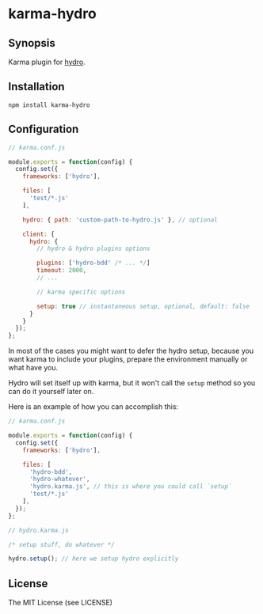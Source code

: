 # karma-hydro

## Synopsis

Karma plugin for [hydro](https://github.com/hydrojs/hydro).

## Installation

```
npm install karma-hydro
```

## Configuration

```js
// karma.conf.js

module.exports = function(config) {
  config.set({
    frameworks: ['hydro'],

    files: [
      'test/*.js'
    ],

    hydro: { path: 'custom-path-to-hydro.js' }, // optional

    client: {
      hydro: {
        // hydro & hydro plugins options

        plugins: ['hydro-bdd' /* ... */]
        timeout: 2000,
        // ...

        // karma specific options

        setup: true // instantaneous setup, optional, default: false
      }
    }
  });
};
```

In most of the cases you might want to defer the hydro setup, because you want karma
to include your plugins, prepare the environment manually or what have you.

Hydro will set itself up with karma, but it won't call the `setup` method so you
can do it yourself later on.

Here is an example of how you can accomplish this:

```js
// karma.conf.js

module.exports = function(config) {
  config.set({
    frameworks: ['hydro'],

    files: [
      'hydro-bdd',
      'hydro-whatever',
      'hydro.karma.js', // this is where you could call `setup`
      'test/*.js'
    ],
  });
};
```

```js
// hydro.karma.js

/* setup stuff, do whatever */

hydro.setup(); // here we setup hydro explicitly
```
## License

The MIT License (see LICENSE)
